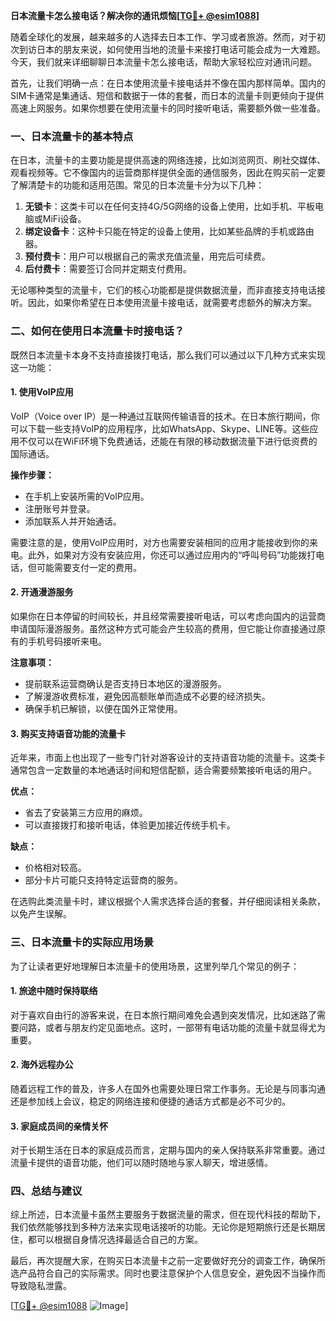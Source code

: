 **日本流量卡怎么接电话？解决你的通讯烦恼[[TG💪+ @esim1088](https://t.me/s/esim1088)]**

随着全球化的发展，越来越多的人选择去日本工作、学习或者旅游。然而，对于初次到访日本的朋友来说，如何使用当地的流量卡来接打电话可能会成为一大难题。今天，我们就来详细聊聊日本流量卡怎么接电话，帮助大家轻松应对通讯问题。

首先，让我们明确一点：在日本使用流量卡接电话并不像在国内那样简单。国内的SIM卡通常是集通话、短信和数据于一体的套餐，而日本的流量卡则更倾向于提供高速上网服务。如果你想要在使用流量卡的同时接听电话，需要额外做一些准备。

### **一、日本流量卡的基本特点**

在日本，流量卡的主要功能是提供高速的网络连接，比如浏览网页、刷社交媒体、观看视频等。它不像国内的运营商那样提供全面的通信服务，因此在购买前一定要了解清楚卡的功能和适用范围。常见的日本流量卡分为以下几种：

1. **无锁卡**：这类卡可以在任何支持4G/5G网络的设备上使用，比如手机、平板电脑或MiFi设备。
2. **绑定设备卡**：这种卡只能在特定的设备上使用，比如某些品牌的手机或路由器。
3. **预付费卡**：用户可以根据自己的需求充值流量，用完后可续费。
4. **后付费卡**：需要签订合同并定期支付费用。

无论哪种类型的流量卡，它们的核心功能都是提供数据流量，而非直接支持电话接听。因此，如果你希望在日本使用流量卡接电话，就需要考虑额外的解决方案。

### **二、如何在使用日本流量卡时接电话？**

既然日本流量卡本身不支持直接拨打电话，那么我们可以通过以下几种方式来实现这一功能：

#### **1. 使用VoIP应用**
VoIP（Voice over IP）是一种通过互联网传输语音的技术。在日本旅行期间，你可以下载一些支持VoIP的应用程序，比如WhatsApp、Skype、LINE等。这些应用不仅可以在WiFi环境下免费通话，还能在有限的移动数据流量下进行低资费的国际通话。

**操作步骤：**
- 在手机上安装所需的VoIP应用。
- 注册账号并登录。
- 添加联系人并开始通话。

需要注意的是，使用VoIP应用时，对方也需要安装相同的应用才能接收到你的来电。此外，如果对方没有安装应用，你还可以通过应用内的“呼叫号码”功能拨打电话，但可能需要支付一定的费用。

#### **2. 开通漫游服务**
如果你在日本停留的时间较长，并且经常需要接听电话，可以考虑向国内的运营商申请国际漫游服务。虽然这种方式可能会产生较高的费用，但它能让你直接通过原有的手机号码接听来电。

**注意事项：**
- 提前联系运营商确认是否支持日本地区的漫游服务。
- 了解漫游收费标准，避免因高额账单而造成不必要的经济损失。
- 确保手机已解锁，以便在国外正常使用。

#### **3. 购买支持语音功能的流量卡**
近年来，市面上也出现了一些专门针对游客设计的支持语音功能的流量卡。这类卡通常包含一定数量的本地通话时间和短信配额，适合需要频繁接听电话的用户。

**优点：**
- 省去了安装第三方应用的麻烦。
- 可以直接拨打和接听电话，体验更加接近传统手机卡。

**缺点：**
- 价格相对较高。
- 部分卡片可能只支持特定运营商的服务。

在选购此类流量卡时，建议根据个人需求选择合适的套餐，并仔细阅读相关条款，以免产生误解。

### **三、日本流量卡的实际应用场景**

为了让读者更好地理解日本流量卡的使用场景，这里列举几个常见的例子：

#### **1. 旅途中随时保持联络**
对于喜欢自由行的游客来说，在日本旅行期间难免会遇到突发情况，比如迷路了需要问路，或者与朋友约定见面地点。这时，一部带有电话功能的流量卡就显得尤为重要。

#### **2. 海外远程办公**
随着远程工作的普及，许多人在国外也需要处理日常工作事务。无论是与同事沟通还是参加线上会议，稳定的网络连接和便捷的通话方式都是必不可少的。

#### **3. 家庭成员间的亲情关怀**
对于长期生活在日本的家庭成员而言，定期与国内的亲人保持联系非常重要。通过流量卡提供的语音功能，他们可以随时随地与家人聊天，增进感情。

### **四、总结与建议**

综上所述，日本流量卡虽然主要服务于数据流量的需求，但在现代科技的帮助下，我们依然能够找到多种方法来实现电话接听的功能。无论你是短期旅行还是长期居住，都可以根据自身情况选择最适合自己的方案。

最后，再次提醒大家，在购买日本流量卡之前一定要做好充分的调查工作，确保所选产品符合自己的实际需求。同时也要注意保护个人信息安全，避免因不当操作而导致隐私泄露。

[[TG💪+ @esim1088](https://t.me/s/esim1088) ![Image](https://i.postimg.cc/4NQfJmqS/Snipaste-2025-05-13-00-14-12.png)]